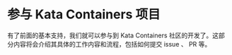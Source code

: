 # 参与 Kata Containers 项目

有了前面的基本支持，我们就可以参与到 Kata Containers 社区的开发了。这部分内容将会介绍其具体的工作内容和流程，包括如何提交 issue 、 PR 等。
